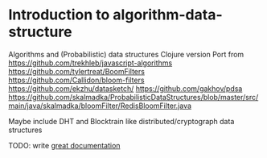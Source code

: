 # Introduction to algorithm-data-structure

Algorithms and (Probabilistic) data structures Clojure version Port from 
https://github.com/trekhleb/javascript-algorithms
https://github.com/tylertreat/BoomFilters 
https://github.com/Callidon/bloom-filters 
https://github.com/ekzhu/datasketch/
https://github.com/gakhov/pdsa
https://github.com/skalmadka/ProbabilisticDataStructures/blob/master/src/main/java/skalmadka/bloomFilter/RedisBloomFilter.java

Maybe include DHT and Blocktrain like distributed/cryptograph data structures

TODO: write [great documentation](http://jacobian.org/writing/what-to-write/)
